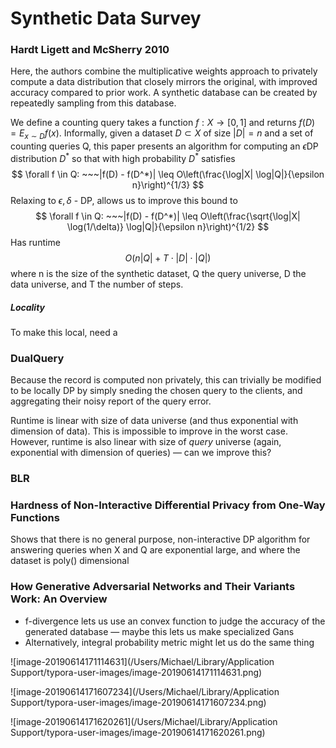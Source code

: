 # Synthetic Data Survey

### Hardt Ligett and McSherry 2010 

Here, the authors combine the multiplicative weights approach to privately compute a data distribution that closely mirrors the original, with improved accuracy compared to prior work. A synthetic database can be created by repeatedly sampling from this database. 

We define a counting query takes a function $f: X \to [0,1]$ and returns $f(D) = E_{x \sim D}f(x)$. Informally, given a dataset  $D \subset X$ of size $|D| = n$ and a set of counting queries Q, this paper presents an algorithm for computing an $\epsilon$DP distribution $D^*$ so that with high probability $D^*$ satisfies
$$
\forall f \in Q: ~~~|f(D) - f(D^*)| \leq O\left(\frac{\log|X| \log|Q|}{\epsilon n}\right)^{1/3}
$$
Relaxing to $\epsilon, \delta$ - DP, allows us to improve this bound to 
$$
\forall f \in Q: ~~~|f(D) - f(D^*)| \leq O\left(\frac{\sqrt{\log|X| \log(1/\delta)} \log|Q|}{\epsilon n}\right)^{1/2}
$$
Has runtime
$$
O(n|Q| + T\cdot|D|\cdot|Q|)
$$
where n is the size of the synthetic dataset, Q the query universe, D the data universe, and T the number of steps. 

##### Locality

To make this local, need a 

### DualQuery

Because the record is computed non privately, this can trivially be modified to be locally DP by simply sneding the chosen query to the clients, and aggregating their noisy report of the query error.	

Runtime is linear with size of data universe (and thus exponential with dimension of data). This is impossible to improve in the worst case. However, runtime is also linear with size of *query* universe (again, exponential with dimension of queries) — can we improve this? 

### BLR

### Hardness of Non-Interactive Differential Privacy from One-Way Functions

Shows that there is no general purpose, non-interactive DP algorithm for answering queries when X and Q are exponential large, and where the dataset is poly() dimensional

### How Generative Adversarial Networks and Their Variants Work: An Overview

* f-divergence lets us use an convex function to judge the accuracy of the generated database — maybe this lets us make specialized Gans
* Alternatively, integral probability metric might let us do the same thing

![image-20190614171114631](/Users/Michael/Library/Application Support/typora-user-images/image-20190614171114631.png)

![image-20190614171607234](/Users/Michael/Library/Application Support/typora-user-images/image-20190614171607234.png)

![image-20190614171620261](/Users/Michael/Library/Application Support/typora-user-images/image-20190614171620261.png)
